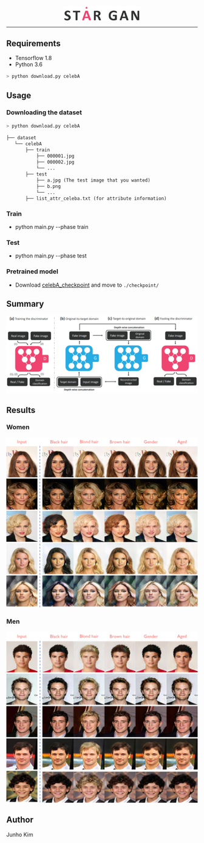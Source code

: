 <p align="center"><img width="40%" src="./assests/logo.jpg" /></p>

--------------------------------------------------------------------------------
## Requirements
* Tensorflow 1.8
* Python 3.6

```python
> python download.py celebA
```

## Usage
### Downloading the dataset
```python
> python download.py celebA
```

```
├── dataset
   └── celebA
       ├── train
           ├── 000001.jpg 
           ├── 000002.jpg
           └── ...
       ├── test
           ├── a.jpg (The test image that you wanted)
           ├── b.png
           └── ...
       ├── list_attr_celeba.txt (for attribute information) 
```

### Train
* python main.py --phase train

### Test
* python main.py --phase test 

### Pretrained model
* Download [celebA_checkpoint](https://drive.google.com/open?id=1ezwtU1O_rxgNXgJaHcAynVX8KjMt0Ua-) and move to `./checkpoint/`

## Summary
![overview](./assests/overview.PNG)

## Results
### Women
![women](./assests/women.png)

### Men
![men](./assests/men.png)

## Author
Junho Kim
